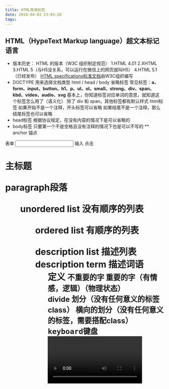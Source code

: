 ```yaml
---
title: HTML常用标签
date: 2018-04-03 23:03:20
tags:
---
```

## HTML（HypeText Markup language）超文本标记语言
- 版本历史：
HTML 的版本（W3C 组织制定规范）
1.HTML 4.01
2.XHTML
3.HTML 5（与H5没关系，可以运行在微信上的网页就叫H5）
4.HTML 5.1（已经发布）
[HTML specifications标准文档](https://www.w3.org/TR/html52/)由W3C组织编写
- DOCTYPE
用来选择文档类型
html / head / body
省略标签
常见标签：**a、form、input、button、h1、p、ul、ol、small、strong、div、span、kbd、video、audio、svg**
基本上，你知道标签对应单词的意思，就知道这个标签怎么用了（语义化）
除了 div 和 span，其他标签都有默认样式
html标签
如果开始不是一个注释，开头标签可以省略
如果结尾不是一个注释，那么结尾标签也可以省略
- head标签
根据协议规定，在没有内容的情况下是可以省略的
- body标签
只要第一个不是空格且没有注释的情况下也是可以不写的
**<a> anchor 锚点
<form> 表单
<input> 输入
<buttom> 点击
<h1>主标题
<p>paragraph段落
<ul>unordered list 没有顺序的列表
<ol>ordered list 有顺序的列表
<dl>description list 描述列表
<dt>description term 描述词语
<dd>定义
<small>不重要的字
<strong> 重要的字（有情感，逻辑）<bold>（物理状态）
<div>divide 划分（没有任何意义的标签class）
<span> 横向的划分（没有任何意义的标签，需要搭配class）
<kbd> keyboard键盘
<video> 视频
<audio> 音频
<svg> Scalable Vector Graphics不规则的图形
<alt> alternative可选内容**

除了 div 和 span，其他标签都有默认样式
- a标签
download属性：表示是用来下载
跳转页面发起的是GET（获取）请求
- form
跳转页面一般发起的是POST（上传）请求
如果form表单里面没有【提交按钮】就无法提交这个form
```
<form action="user" method="POST">  
<input type="text" name="username">  
<input type="password" name="password">  
<input type="submit" value="提交">  
</form>
```
## type
- button
`<button>button</button>`如果没有type默认升级为subline
`<button type="button">button</button>`没有提交作用
- checkbox
![image.png](https://upload-images.jianshu.io/upload_images/11007474-ddd398b6c254b935.png?imageMogr2/auto-orient/strip%7CimageView2/2/w/600)
设置label for与input的ID进行关联，此时点击文字就能勾选
老司机是这样写的用`label`将`input`包起来就可以达到和上面同样的效果
![image.png](https://upload-images.jianshu.io/upload_images/11007474-eb9e1cf2d70be7a1.png?imageMogr2/auto-orient/strip%7CimageView2/2/w/600)
- radio 单选
只能选择一个，前提是name要设定一致
- -select 下拉列表
![image.png](https://upload-images.jianshu.io/upload_images/11007474-a82d1f2aa92fc681.png?imageMogr2/auto-orient/strip%7CimageView2/2/w/1240)
disable不可以选择，selected默认选择
value是空  则没有值
select中如果添加一个multiple则可以多选
![image.png](https://upload-images.jianshu.io/upload_images/11007474-c15373207d9f5b50.png?imageMogr2/auto-orient/strip%7CimageView2/2/w/1240)
- textarea 文本域
一定要给一个name否则无法提交
resize：none设置不可以被拉伸，用CSS设置宽高
## table 表格
- th（table row）表示表头  td（table data）表示信息
colgroup中col设置每一列宽高
![image.png](https://upload-images.jianshu.io/upload_images/11007474-c0bbdae019586e73.png?imageMogr2/auto-orient/strip%7CimageView2/2/w/1240)
- <thead><tbody><tfoot>的顺序不影响呈现出的内容
CSS中加入`border-collapse：collapse；`可以使表格之间的空隙取消
![image.png](https://upload-images.jianshu.io/upload_images/11007474-57bc84d14d1b7e14.png?imageMogr2/auto-orient/strip%7CimageView2/2/w/1240)
```
                    <thead>
                <tr>
                    <th>姓名</th><th>学校</th><th>年级</th><th>班级</th>
                </tr>
            </thead>
            <tbody>
                <tr>
                    <th>小红</th><td>育红小学</td><td>三年级</td><td>七班</td>
                </tr>
            </tbody>
            <tfoot>
                <tr>
                    <th>小明</th><td>育红小学</td><td>三年级</td><td>八班</td>
                </tr>
            </tfoot>
        </table>
```
![image.png](https://upload-images.jianshu.io/upload_images/11007474-ba2822a140b1cbf8.png?imageMogr2/auto-orient/strip%7CimageView2/2/w/1240)
